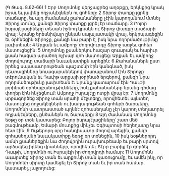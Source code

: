 (Գ Թագ. 8.62-66)
1 Երբ Սողոմոնը վերջացրեց աղօթքը, երկնքից կրակ իջաւ եւ լափեց ողջակէզներն ու զոհերը: 2 Տիրոջ փառքը լցրեց տաճարը, եւ այդ ժամանակ քահանաները չէին կարողանում մտնել Տիրոջ տունը, քանզի Տիրոջ փառքը լցրել էր տաճարը: 3 Բոլոր իսրայէլացիները տեսան իջնող կրակն ու Տիրոջ փառքը տաճարի վրայ: Նրանք երեսնիվայր ընկան սալայատակի վրայ, երկրպագեցին եւ օրհնեցին Տիրոջը, քանզի նա բարի է, իսկ նրա ողորմածութիւնը՝ յաւիտեան: 4 Արքան եւ ամբողջ ժողովուրդը Տիրոջ առջեւ զոհեր մատուցեցին: 5 Սողոմոնը քսաներկու հազար զուարակ եւ հարիւր քսան հազար արածող ոչխար զոհ մատուցեց: Արքան եւ ամբողջ ժողովուրդը տաճարի նաւակատիքն արեցին: 6 Քահանաներն ըստ իրենց սպասաւորութեան պաշտօնի էին կանգնած, իսկ ղեւտացիները նուագարաններով փառաբանում էին Տիրոջը տէրունական եւ Դաւիթ արքայի յօրինած երգերով, քանզի Նրա ողորմածութիւնը յաւիտեան է: Նրանք կատարում էին Դաւթի յօրինած օրհնաբանութիւնները, իսկ քահանաները նրանց դիմաց փողեր էին հնչեցնում: Ամբողջ Իսրայէլը ոտքի վրայ էր:
7 Սողոմոնը սրբագործեց Տիրոջ տան սրահի մէջտեղը, որովհետեւ այնտեղ մատուցեց ողջակէզներն ու խաղաղութեան զոհերի ճարպերը. Սողոմոնի պատրաստած պղնձէ զոհասեղանը չէր կարող տեղաւորել ողջակէզները, ընծաներն ու ճարպերը: 8 Այդ ժամանակ Սողոմոնը եօթը օր տօն կատարեց: Բոլոր իսրայէլացիները՝ շատ մեծ բազմութեամբ, Եմաթի մուտքից մինչեւ Եգիպտոսի հեղեղատը նրա հետ էին: 9 Ութերորդ օրը հանդիսաւոր ժողով արեցին, քանզի զոհասեղանի նաւակատիքը եօթը օր տօնեցին, 10 իսկ եօթներորդ ամսի քսաներեքին նա ժողովրդին ուրախութեամբ եւ բարի սրտով արձակեց իրենց վրանները, որովհետեւ Տէրը բարիք էր գործել Դաւթի, Սողոմոնի ու Իսրայէլի իր ժողովրդի համար:
11 Սողոմոնն աւարտեց Տիրոջ տան եւ արքունի տան կառուցումը, եւ ամէն ինչ, որ Սողոմոնի սիրտը կամեցել էր Տիրոջ տան եւ իր տան համար կատարել, յաջողուեց:
